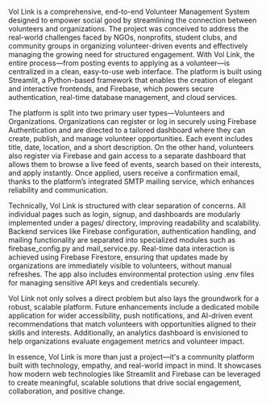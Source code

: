 Vol Link is a comprehensive, end-to-end Volunteer Management System designed to empower social good by streamlining the connection between volunteers and organizations. The project was conceived to address the real-world challenges faced by NGOs, nonprofits, student clubs, and community groups in organizing volunteer-driven events and effectively managing the growing need for structured engagement. With Vol Link, the entire process—from posting events to applying as a volunteer—is centralized in a clean, easy-to-use web interface. The platform is built using Streamlit, a Python-based framework that enables the creation of elegant and interactive frontends, and Firebase, which powers secure authentication, real-time database management, and cloud services.

The platform is split into two primary user types—Volunteers and Organizations. Organizations can register or log in securely using Firebase Authentication and are directed to a tailored dashboard where they can create, publish, and manage volunteer opportunities. Each event includes title, date, location, and a short description. On the other hand, volunteers also register via Firebase and gain access to a separate dashboard that allows them to browse a live feed of events, search based on their interests, and apply instantly. Once applied, users receive a confirmation email, thanks to the platform’s integrated SMTP mailing service, which enhances reliability and communication.

Technically, Vol Link is structured with clear separation of concerns. All individual pages such as login, signup, and dashboards are modularly implemented under a pages/ directory, improving readability and scalability. Backend services like Firebase configuration, authentication handling, and mailing functionality are separated into specialized modules such as firebase_config.py and mail_service.py. Real-time data interaction is achieved using Firebase Firestore, ensuring that updates made by organizations are immediately visible to volunteers, without manual refreshes. The app also includes environmental protection using .env files for managing sensitive API keys and credentials securely.

Vol Link not only solves a direct problem but also lays the groundwork for a robust, scalable platform. Future enhancements include a dedicated mobile application for wider accessibility, push notifications, and AI-driven event recommendations that match volunteers with opportunities aligned to their skills and interests. Additionally, an analytics dashboard is envisioned to help organizations evaluate engagement metrics and volunteer impact.

In essence, Vol Link is more than just a project—it's a community platform built with technology, empathy, and real-world impact in mind. It showcases how modern web technologies like Streamlit and Firebase can be leveraged to create meaningful, scalable solutions that drive social engagement, collaboration, and positive change.
